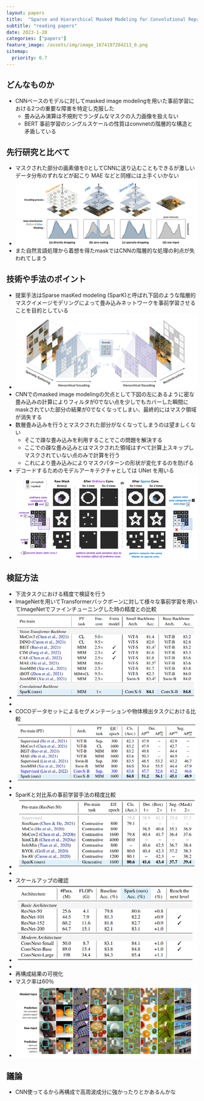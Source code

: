 ```yaml
---
layout: papers
title:  "Sparse and Hierarchical Masked Modeling for Convolutional Representation Learning"
subtitle: "reading papers"
date: 2023-1-20
categories: ["papers"]
feature_image: /assets/img/image_1674197204213_0.png
sitemap:
  priority: 0.7
---
```

## どんなものか  
- CNNベースのモデルに対してmasked image modelingを用いた事前学習における2つの重要な障害を特定し克服した  
	- 畳み込み演算は不規則でランダムなマスクの入力画像を扱えない  
	- BERT 事前学習のシングルスケールの性質はconvnetの階層的な構造と矛盾している  
<!--more-->

## 先行研究と比べて  
- マスクされた部分の画素値を0としてCNNに送り込むこともできるが激しいデータ分布のずれなどが起こり MAE などと同様には上手くいかない  
- ![image.png](/assets/img/image_1674197204213_0.png)  
- また自然言語処理から着想を得たmaskではCNNの階層的な処理の利点が失われてしまう  

## 技術や手法のポイント  
- 提案手法はSparse masKed modeling (SparK)と呼ばれ下図のような階層的マスクイメージモデリングによって畳み込みネットワークを事前学習させることを目的としている  
- ![image.png](/assets/img/image_1674197512044_0.png)  
- CNNでのmasked image modelingの欠点として下図の左にあるように密な畳み込みの計算によりフィルタが0でない点を少しでもカバーした瞬間にmaskされていた部分の結果が0でなくなってしまい、最終的にはマスク領域が消失する  
- 数層畳み込みを行うとマスクされた部分がなくなってしまうのは望ましくない  
	- そこで疎な畳み込みを利用することでこの問題を解決する  
	- ここでの疎な畳み込みとはマスクされた領域はすべて計算上スキップしマスクされていない点のみで計算を行う  
	- これにより畳み込みによりマスクパターンの形状が変化するのを防げる  
- デコードするためのモデルアーキテクチャとしては UNet を用いる  
- ![image.png](/assets/img/image_1674197751320_0.png)  

## 検証方法  
- 下流タスクにおける精度で検証を行う  
- ImageNetを用いてTransformerバックボーンに対して様々な事前学習を用いてImageNetでファインチューニングした時の精度との比較  
- ![image.png](/assets/img/image_1674198643497_0.png)  
-  
- COCOデータセットによるセグメンテーションや物体検出タスクにおける比較  
- ![image.png](/assets/img/image_1674198733388_0.png)  
-  
- SparKと対比系の事前学習手法の精度比較  
- ![image.png](/assets/img/image_1674198835571_0.png)  
-  
- スケールアップの確認  
- ![image.png](/assets/img/image_1674198924956_0.png)  
-  
- 再構成結果の可視化  
- マスク率は60％  
- ![image.png](/assets/img/image_1674199090932_0.png)  

## 議論  
- CNN使ってるから再構成で高周波成分に強かったりとかあるんかな  
